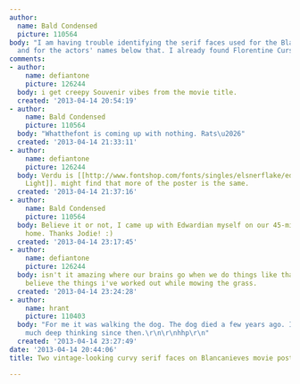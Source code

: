 ```yaml
---
author:
  name: Bald Condensed
  picture: 110564
body: "I am having trouble identifying the serif faces used for the Blancanieves name
  and for the actors' names below that. I already found Florentine Cursive.\r\nhttp://impawards.com/intl/spain/2012/blancanieves.html"
comments:
- author:
    name: defiantone
    picture: 126244
  body: i get creepy Souvenir vibes from the movie title.
  created: '2013-04-14 20:54:19'
- author:
    name: Bald Condensed
    picture: 110564
  body: "Whatthefont is coming up with nothing. Rats\u2026"
  created: '2013-04-14 21:33:11'
- author:
    name: defiantone
    picture: 126244
  body: Verdu is [[http://www.fontshop.com/fonts/singles/elsnerflake/edwardian_light_ot/|Edwardian
    Light]]. might find that more of the poster is the same.
  created: '2013-04-14 21:37:16'
- author:
    name: Bald Condensed
    picture: 110564
  body: Believe it or not, I came up with Edwardian myself on our 45-minute bike ride
    home. Thanks Jodie! :)
  created: '2013-04-14 23:17:45'
- author:
    name: defiantone
    picture: 126244
  body: isn't it amazing where our brains go when we do things like that. you wouldn't
    believe the things i've worked out while mowing the grass.
  created: '2013-04-14 23:24:28'
- author:
    name: hrant
    picture: 110403
  body: "For me it was walking the dog. The dog died a few years ago. I haven't done
    much deep thinking since then.\r\n\r\nhhp\r\n"
  created: '2013-04-14 23:27:49'
date: '2013-04-14 20:44:06'
title: Two vintage-looking curvy serif faces on Blancanieves movie poster

---
```

